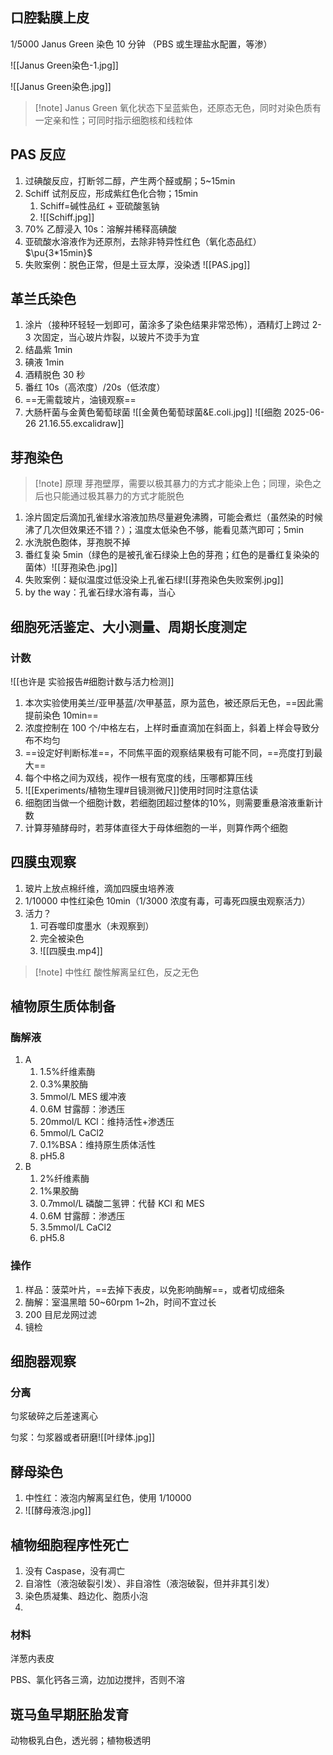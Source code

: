 ## 口腔黏膜上皮

1/5000 Janus Green 染色 10 分钟 （PBS 或生理盐水配置，等渗）

![[Janus Green染色-1.jpg]]

![[Janus Green染色.jpg]]

>[!note] Janus Green
> 氧化状态下呈蓝紫色，还原态无色，同时对染色质有一定亲和性；可同时指示细胞核和线粒体

## PAS 反应
1. 过碘酸反应，打断邻二醇，产生两个醛或酮；5~15min
2. Schiff 试剂反应，形成紫红色化合物；15min
	1. Schiff=碱性品红 + 亚硫酸氢钠
	2. ![[Schiff.jpg]]
3. 70% 乙醇浸入 10s：溶解并稀释高碘酸
4. 亚硫酸水溶液作为还原剂，去除非特异性红色（氧化态品红） $\pu{3*15min}$
5. 失败案例：脱色正常，但是土豆太厚，没染透 ![[PAS.jpg]]

## 革兰氏染色
1. 涂片（接种环轻轻一划即可，菌涂多了染色结果非常恐怖），酒精灯上跨过 2-3 次固定，当心玻片炸裂，以玻片不烫手为宜
2. 结晶紫 1min
3. 碘液 1min
4. 酒精脱色 30 秒
5. 番红 10s（高浓度）/20s（低浓度）
6. ==无需载玻片，油镜观察==
7. 大肠杆菌与金黄色葡萄球菌
![[金黄色葡萄球菌&E.coli.jpg]]
![[细胞 2025-06-26 21.16.55.excalidraw]]

## 芽孢染色
> [!note] 原理 
芽孢壁厚，需要以极其暴力的方式才能染上色；同理，染色之后也只能通过极其暴力的方式才能脱色

1. 涂片固定后滴加孔雀绿水溶液加热尽量避免沸腾，可能会煮烂（虽然染的时候沸了几次但效果还不错？）；温度太低染色不够，能看见蒸汽即可；5min
2. 水洗脱色胞体，芽孢脱不掉
3. 番红复染 5min（绿色的是被孔雀石绿染上色的芽孢；红色的是番红复染染的菌体）![[芽孢染色.jpg]]
4. 失败案例：疑似温度过低没染上孔雀石绿![[芽孢染色失败案例.jpg]]
5. by the way：孔雀石绿水溶有毒，当心
## 细胞死活鉴定、大小测量、周期长度测定
### 计数
![[也许是 实验报告#细胞计数与活力检测]]

1. 本次实验使用美兰/亚甲基蓝/次甲基蓝，原为蓝色，被还原后无色，==因此需提前染色 10min==
2. 浓度控制在 100 个/中格左右，上样时垂直滴加在斜面上，斜着上样会导致分布不均匀
3. ==设定好判断标准==，不同焦平面的观察结果极有可能不同，==亮度打到最大==
4. 每个中格之间为双线，视作一根有宽度的线，压哪都算压线
5. ![[Experiments/植物生理#目镜测微尺]]使用时同时注意估读
6. 细胞团当做一个细胞计数，若细胞团超过整体的10%，则需要重悬溶液重新计数
7. 计算芽殖酵母时，若芽体直径大于母体细胞的一半，则算作两个细胞
## 四膜虫观察
1. 玻片上放点棉纤维，滴加四膜虫培养液
2. 1/10000 中性红染色 10min（1/3000 浓度有毒，可毒死四膜虫观察活力）
3. 活力？
	1. 可吞噬印度墨水（未观察到）
	2. 完全被染色
	3. ![[四膜虫.mp4]]
>[!note] 中性红
> 酸性解离呈红色，反之无色 
## 植物原生质体制备
### 酶解液
1. A
	1. 1.5%纤维素酶
	2. 0.3%果胶酶
	3. 5mmol/L MES 缓冲液
	4. 0.6M 甘露醇：渗透压
	5. 20mmol/L KCl：维持活性+渗透压
	6. 5mmol/L CaCl2
	7. 0.1%BSA：维持原生质体活性
	8. pH5.8
2. B
	1. 2%纤维素酶
	2. 1%果胶酶
	3. 0.7mmol/L 磷酸二氢钾：代替 KCl 和 MES
	4. 0.6M 甘露醇：渗透压
	5. 3.5mmol/L CaCl2
	6. pH5.8
### 操作
1. 样品：菠菜叶片，==去掉下表皮，以免影响酶解==，或者切成细条
2. 酶解：室温黑暗 50~60rpm 1~2h，时间不宜过长
3. 200 目尼龙网过滤
4. 镜检
## 细胞器观察
### 分离

匀浆破碎之后差速离心

匀浆：匀浆器或者研磨![[叶绿体.jpg]]

## 酵母染色
1. 中性红：液泡内解离呈红色，使用 1/10000
2. ![[酵母液泡.jpg]]

## 植物细胞程序性死亡

1. 没有 Caspase，没有凋亡
2. 自溶性（液泡破裂引发）、非自溶性（液泡破裂，但并非其引发）
3. 染色质凝集、趋边化、胞质小泡
4. 

### 材料

洋葱内表皮

PBS、氯化钙各三滴，边加边搅拌，否则不溶

## 斑马鱼早期胚胎发育

动物极乳白色，透光弱；植物极透明
